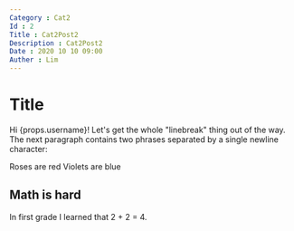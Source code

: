 ```yaml
---
Category : Cat2
Id : 2
Title : Cat2Post2
Description : Cat2Post2
Date : 2020 10 10 09:00
Auther : Lim
---
```


# Title

Hi {props.username}! Let's get the whole "linebreak" thing out of the way.
The next paragraph contains two phrases separated by a single newline character:

Roses are red
Violets are blue

## Math is hard

In first grade I learned that 2 + 2 = 4.